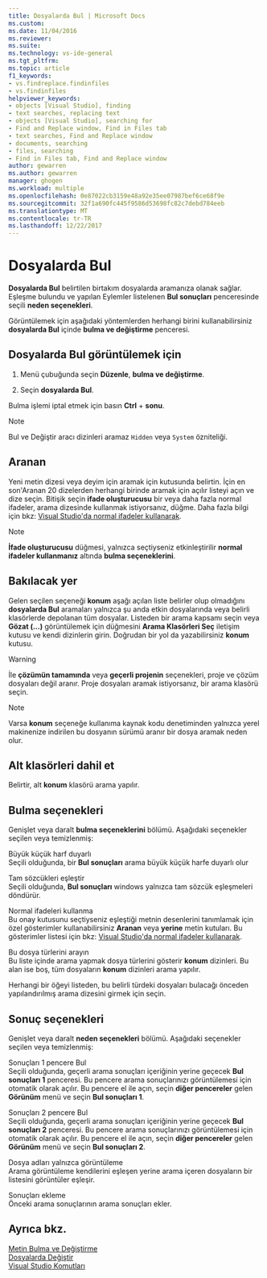 ```yaml
---
title: Dosyalarda Bul | Microsoft Docs
ms.custom: 
ms.date: 11/04/2016
ms.reviewer: 
ms.suite: 
ms.technology: vs-ide-general
ms.tgt_pltfrm: 
ms.topic: article
f1_keywords:
- vs.findreplace.findinfiles
- vs.findinfiles
helpviewer_keywords:
- objects [Visual Studio], finding
- text searches, replacing text
- objects [Visual Studio], searching for
- Find and Replace window, Find in Files tab
- text searches, Find and Replace window
- documents, searching
- files, searching
- Find in Files tab, Find and Replace window
author: gewarren
ms.author: gewarren
manager: ghogen
ms.workload: multiple
ms.openlocfilehash: 0e87022cb3159e48a92e35ee07987bef6ce68f9e
ms.sourcegitcommit: 32f1a690fc445f9586d53698fc82c7debd784eeb
ms.translationtype: MT
ms.contentlocale: tr-TR
ms.lasthandoff: 12/22/2017
---
```

# <a name="find-in-files"></a>Dosyalarda Bul

**Dosyalarda Bul** belirtilen birtakım dosyalarda aramanıza olanak sağlar. Eşleşme bulundu ve yapılan Eylemler listelenen **Bul sonuçları** penceresinde seçili **neden seçenekleri**.

Görüntülemek için aşağıdaki yöntemlerden herhangi birini kullanabilirsiniz **dosyalarda Bul** içinde **bulma ve değiştirme** penceresi.

## <a name="to-display-find-in-files"></a>Dosyalarda Bul görüntülemek için

1. Menü çubuğunda seçin **Düzenle**, **bulma ve değiştirme**.

1. Seçin **dosyalarda Bul**.

Bulma işlemi iptal etmek için basın **Ctrl** + **sonu**.

> [!NOTE]
> Bul ve Değiştir aracı dizinleri aramaz `Hidden` veya `System` özniteliği.

## <a name="find-what"></a>Aranan

Yeni metin dizesi veya deyim için aramak için kutusunda belirtin. İçin en son'Aranan 20 dizelerden herhangi birinde aramak için açılır listeyi açın ve dize seçin. Bitişik seçin **ifade oluşturucusu** bir veya daha fazla normal ifadeler, arama dizesinde kullanmak istiyorsanız, düğme. Daha fazla bilgi için bkz: [Visual Studio'da normal ifadeler kullanarak](../ide/using-regular-expressions-in-visual-studio.md).

> [!NOTE]
> **İfade oluşturucusu** düğmesi, yalnızca seçtiyseniz etkinleştirilir **normal ifadeler kullanmanız** altında **bulma seçeneklerini**.

## <a name="look-in"></a>Bakılacak yer

Gelen seçilen seçeneği **konum** aşağı açılan liste belirler olup olmadığını **dosyalarda Bul** aramaları yalnızca şu anda etkin dosyalarında veya belirli klasörlerde depolanan tüm dosyalar. Listeden bir arama kapsamı seçin veya **Gözat (...)**  görüntülemek için düğmesini **Arama Klasörleri Seç** iletişim kutusu ve kendi dizinlerin girin. Doğrudan bir yol da yazabilirsiniz **konum** kutusu.

> [!WARNING]
> İle **çözümün tamamında** veya **geçerli projenin** seçenekleri, proje ve çözüm dosyaları değil aranır. Proje dosyaları aramak istiyorsanız, bir arama klasörü seçin.

> [!NOTE]
> Varsa **konum** seçeneğe kullanıma kaynak kodu denetiminden yalnızca yerel makinenize indirilen bu dosyanın sürümü aranır bir dosya aramak neden olur.

## <a name="include-subfolders"></a>Alt klasörleri dahil et

Belirtir, alt **konum** klasörü arama yapılır.

## <a name="find-options"></a>Bulma seçenekleri

Genişlet veya daralt **bulma seçeneklerini** bölümü. Aşağıdaki seçenekler seçilen veya temizlenmiş:

Büyük küçük harf duyarlı  
Seçili olduğunda, bir **Bul sonuçları** arama büyük küçük harfe duyarlı olur

Tam sözcükleri eşleştir  
Seçili olduğunda, **Bul sonuçları** windows yalnızca tam sözcük eşleşmeleri döndürür.

Normal ifadeleri kullanma  
Bu onay kutusunu seçtiyseniz eşleştiği metnin desenlerini tanımlamak için özel gösterimler kullanabilirsiniz **Aranan** veya **yerine** metin kutuları. Bu gösterimler listesi için bkz: [Visual Studio'da normal ifadeler kullanarak](../ide/using-regular-expressions-in-visual-studio.md).

Bu dosya türlerini arayın  
Bu liste içinde arama yapmak dosya türlerini gösterir **konum** dizinleri. Bu alan ise boş, tüm dosyaların **konum** dizinleri arama yapılır.

Herhangi bir öğeyi listeden, bu belirli türdeki dosyaları bulacağı önceden yapılandırılmış arama dizesini girmek için seçin.

## <a name="result-options"></a>Sonuç seçenekleri

Genişlet veya daralt **neden seçenekleri** bölümü. Aşağıdaki seçenekler seçilen veya temizlenmiş:

Sonuçları 1 pencere Bul  
Seçili olduğunda, geçerli arama sonuçları içeriğinin yerine geçecek **Bul sonuçları 1** penceresi. Bu pencere arama sonuçlarınızı görüntülemesi için otomatik olarak açılır. Bu pencere el ile açın, seçin **diğer pencereler** gelen **Görünüm** menü ve seçin **Bul sonuçları 1**.

Sonuçları 2 pencere Bul  
Seçili olduğunda, geçerli arama sonuçları içeriğinin yerine geçecek **Bul sonuçları 2** penceresi. Bu pencere arama sonuçlarınızı görüntülemesi için otomatik olarak açılır. Bu pencere el ile açın, seçin **diğer pencereler** gelen **Görünüm** menü ve seçin **Bul sonuçları 2**.

Dosya adları yalnızca görüntüleme  
Arama görüntüleme kendilerini eşleşen yerine arama içeren dosyaların bir listesini görüntüler eşleşir.

Sonuçları ekleme  
Önceki arama sonuçlarının arama sonuçları ekler.

## <a name="see-also"></a>Ayrıca bkz.

[Metin Bulma ve Değiştirme](../ide/finding-and-replacing-text.md)  
[Dosyalarda Değiştir](../ide/replace-in-files.md)  
[Visual Studio Komutları](../ide/reference/visual-studio-commands.md)